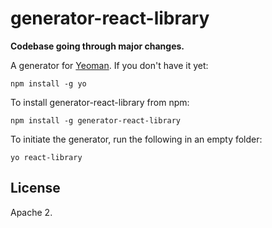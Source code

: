 # generator-react-library

**Codebase going through major changes.**

A generator for [Yeoman](http://yeoman.io). If you don't have it yet:

```
npm install -g yo
```

To install generator-react-library from npm:

```
npm install -g generator-react-library
```

To initiate the generator, run the following in an empty folder:

```
yo react-library
```

## License

Apache 2.

